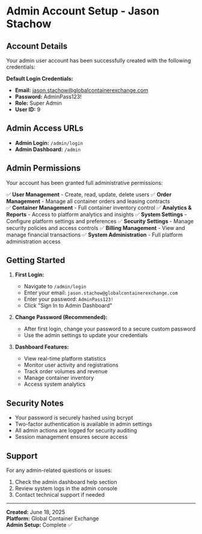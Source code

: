 # Admin Account Setup - Jason Stachow

## Account Details
Your admin user account has been successfully created with the following credentials:

**Default Login Credentials:**
- **Email:** jason.stachow@globalcontainerexchange.com
- **Password:** AdminPass123!
- **Role:** Super Admin
- **User ID:** 9

## Admin Access URLs
- **Admin Login:** `/admin/login` 
- **Admin Dashboard:** `/admin`

## Admin Permissions
Your account has been granted full administrative permissions:

✅ **User Management** - Create, read, update, delete users
✅ **Order Management** - Manage all container orders and leasing contracts  
✅ **Container Management** - Full container inventory control
✅ **Analytics & Reports** - Access to platform analytics and insights
✅ **System Settings** - Configure platform settings and preferences
✅ **Security Settings** - Manage security policies and access controls
✅ **Billing Management** - View and manage financial transactions
✅ **System Administration** - Full platform administration access

## Getting Started

1. **First Login:**
   - Navigate to `/admin/login`
   - Enter your email: `jason.stachow@globalcontainerexchange.com`
   - Enter your password: `AdminPass123!`
   - Click "Sign In to Admin Dashboard"

2. **Change Password (Recommended):**
   - After first login, change your password to a secure custom password
   - Use the admin settings to update your credentials

3. **Dashboard Features:**
   - View real-time platform statistics
   - Monitor user activity and registrations
   - Track order volumes and revenue
   - Manage container inventory
   - Access system analytics

## Security Notes
- Your password is securely hashed using bcrypt
- Two-factor authentication is available in admin settings
- All admin actions are logged for security auditing
- Session management ensures secure access

## Support
For any admin-related questions or issues:
1. Check the admin dashboard help section
2. Review system logs in the admin console
3. Contact technical support if needed

---
**Created:** June 18, 2025  
**Platform:** Global Container Exchange  
**Admin Setup:** Complete ✅